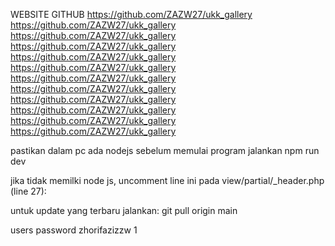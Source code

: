 WEBSITE GITHUB
https://github.com/ZAZW27/ukk_gallery
https://github.com/ZAZW27/ukk_gallery
https://github.com/ZAZW27/ukk_gallery
https://github.com/ZAZW27/ukk_gallery
https://github.com/ZAZW27/ukk_gallery
https://github.com/ZAZW27/ukk_gallery
https://github.com/ZAZW27/ukk_gallery
https://github.com/ZAZW27/ukk_gallery
https://github.com/ZAZW27/ukk_gallery
https://github.com/ZAZW27/ukk_gallery
https://github.com/ZAZW27/ukk_gallery
https://github.com/ZAZW27/ukk_gallery

pastikan dalam pc ada nodejs sebelum memulai program jalankan
npm run dev 

jika tidak memilki node js, uncomment line ini pada view/partial/_header.php (line 27):
<script src="https://cdn.tailwindcss.com"></script>

untuk update yang terbaru jalankan:
git pull origin main

users           password
zhorifazizzw    1
